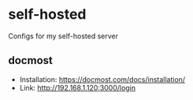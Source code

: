 # self-hosted
Configs for my self-hosted server

## docmost
- Installation: https://docmost.com/docs/installation/
- Link: http://192.168.1.120:3000/login
